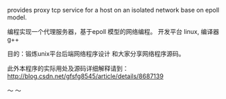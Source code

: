 provides proxy tcp service for a host on an isolated network base on epoll model.

编程实现一个代理服务器，基于epoll 模型的网络编程。 开发平台 linux, 编译器g++

目的：锻炼unix平台后端网络程序设计 和大家分享网络程序源码。

此外本程序的实际用处及源码详细解释请到：http://blog.csdn.net/gfsfg8545/article/details/8687139

～ ～
